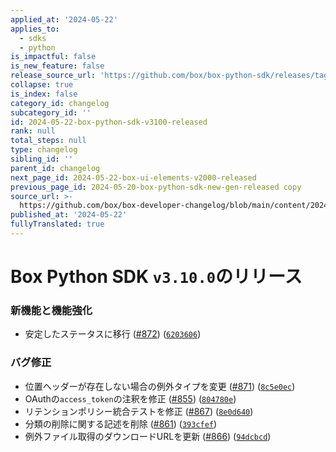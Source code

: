 ```yaml
---
applied_at: '2024-05-22'
applies_to:
  - sdks
  - python
is_impactful: false
is_new_feature: false
release_source_url: 'https://github.com/box/box-python-sdk/releases/tag/v3.10.0'
collapse: true
is_index: false
category_id: changelog
subcategory_id: ''
id: 2024-05-22-box-python-sdk-v3100-released
rank: null
total_steps: null
type: changelog
sibling_id: ''
parent_id: changelog
next_page_id: 2024-05-22-box-ui-elements-v2000-released
previous_page_id: 2024-05-20-box-python-sdk-new-gen-released copy
source_url: >-
  https://github.com/box/box-developer-changelog/blob/main/content/2024/05-22-box-python-sdk-v3100-released.md
published_at: '2024-05-22'
fullyTranslated: true
---
```

# Box Python SDK `v3.10.0`のリリース

### 新機能と機能強化

* 安定したステータスに移行 ([#872][1]) ([`6203606`][2])

### バグ修正

* 位置ヘッダーが存在しない場合の例外タイプを変更 ([#871][3]) ([`8c5e0ec`][4])
* OAuthの`access_token`の注釈を修正 ([#855][5]) ([`804780e`][6])
* リテンションポリシー統合テストを修正 ([#867][7]) ([`8e0d640`][8])
* 分類の削除に関する記述を削除 ([#861][9]) ([`393cfef`][10])
* 例外ファイル取得のダウンロードURLを更新 ([#866][11]) ([`94dcbcd`][12])

[1]: https://github.com/box/box-python-sdk/issues/872

[2]: https://github.com/box/box-python-sdk/commit/620360607a51ee302cde61401db1424c9bf48d81

[3]: https://github.com/box/box-python-sdk/issues/871

[4]: https://github.com/box/box-python-sdk/commit/8c5e0eca7e494baa8138dceededa2009abc1717b

[5]: https://github.com/box/box-python-sdk/issues/855

[6]: https://github.com/box/box-python-sdk/commit/804780e4c8d410590fa20cdb6dd35224d59d2ec0

[7]: https://github.com/box/box-python-sdk/issues/867

[8]: https://github.com/box/box-python-sdk/commit/8e0d6406f26be87799838b0aa57acd62c79d59a2

[9]: https://github.com/box/box-python-sdk/issues/861

[10]: https://github.com/box/box-python-sdk/commit/393cfefa57e729f34221a4e5923a4a50532f4013

[11]: https://github.com/box/box-python-sdk/issues/866

[12]: https://github.com/box/box-python-sdk/commit/94dcbcd490d98ff19afd38c9880de8022ad2ec89
